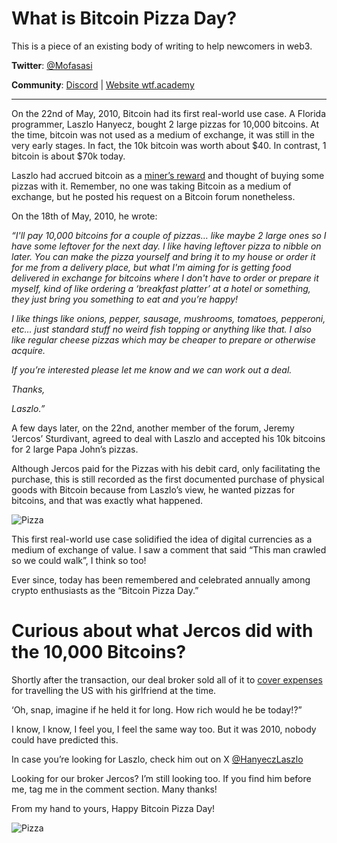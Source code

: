 # What is Bitcoin Pizza Day?

This is a piece of an existing body of writing to help newcomers in web3. 

**Twitter**: [@Mofasasi](https://twitter.com/mofasasi)

**Community**: [Discord](https://discord.gg/NszjsvgqkX) | [Website wtf.academy](https://wtf.academy)  

-----

On the 22nd of May, 2010, Bitcoin had its first real-world use case. A Florida programmer, Laszlo Hanyecz, bought 2 large pizzas for 10,000 bitcoins. At the time, bitcoin was not used as a medium of exchange, it was still in the very early stages. In fact, the 10k bitcoin was worth about $40. In contrast, 1 bitcoin is about $70k today.

Laszlo had accrued bitcoin as a [miner’s reward](https://github.com/Mosamorphing/WTF-Blog/tree/main/TheMorphing500/10%20-%20What%20is%20Bitcoin%20Halving%3F#:~:text=Now%2C%20who%20are%20the%20miners%3F%20Why%20do%20they%20mine%20the%20block%3F) and thought of buying some pizzas with it. Remember, no one was taking Bitcoin as a medium of exchange, but he posted his request on a Bitcoin forum nonetheless.

On the 18th of May, 2010, he wrote: 

*“I'll pay 10,000 bitcoins for a couple of pizzas… like maybe 2 large ones so I have some leftover for the next day. I like having leftover pizza to nibble on later. You can make the pizza yourself and bring it to my house or order it for me from a delivery place, but what I'm aiming for is getting food delivered in exchange for bitcoins where I don't have to order or prepare it myself, kind of like ordering a ‘breakfast platter’ at a hotel or something, they just bring you something to eat and you’re happy!*

*I like things like onions, pepper, sausage, mushrooms, tomatoes, pepperoni, etc… just standard stuff no weird fish topping or anything like that. I also like regular cheese pizzas which may be cheaper to prepare or otherwise acquire.* 

*If you’re interested please let me know and we can work out a deal.*

*Thanks,*

*Laszlo.”*

A few days later, on the 22nd, another member of the forum, Jeremy ‘Jercos’ Sturdivant, agreed to deal with Laszlo and accepted his 10k bitcoins for 2 large Papa John’s pizzas.

Although Jercos paid for the Pizzas with his debit card, only facilitating the purchase, this is still recorded as the first documented purchase of physical goods with Bitcoin because from Laszlo’s view, he wanted pizzas for bitcoins, and that was exactly what happened.

![Pizza](./img/10-1.jpg)

This first real-world use case solidified the idea of digital currencies as a medium of exchange of value. I saw a comment that said “This man crawled so we could walk”, I think so too!

Ever since, today has been remembered and celebrated annually among crypto enthusiasts as the “Bitcoin Pizza Day.”

# Curious about what Jercos did with the 10,000 Bitcoins?

Shortly after the transaction, our deal broker sold all of it to [cover expenses](https://www.telegraph.co.uk/technology/2018/05/22/inside-story-behind-famous-2010-bitcoin-pizza-purchase-today/#:~:text=later%20liquidated%20to-,cover%20expenses,-while%20travelling%20the) for travelling the US with his girlfriend at the time. 

‘Oh, snap, imagine if he held it for long. How rich would he be today!?”

I know, I know, I feel you, I feel the same way too. But it was 2010, nobody could have predicted this. 

In case you’re looking for Laszlo, check him out on X [@HanyeczLaszlo](https://x.com/hanyeczlaszlo)

Looking for our broker Jercos? I’m still looking too. If you find him before me, tag me in the comment section. Many thanks!

From my hand to yours, Happy Bitcoin Pizza Day!

![Pizza](./img/10-1.jpg)

